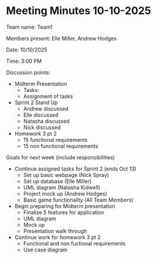 # Meeting Minutes 10-10-2025

Team name: Team1

Members present: Elle Miller, Andrew Hodges

Date: 10/10/2025

Time: 3:00 PM

Discussion points:

*   Midterm Presentation
    *   Tasks:
    *   Assignment of tasks
*  Sprint 2 Stand Up
    *   Andrew discussed
    *   Elle discussed
    *   Natasha discussed
    *   Nick discussed
*   Homework 3 pt 2
    *   15 functional requirements
    *   15 non functional requirements

Goals for next week (include responsibilities)

*   Continue assigned tasks for Sprint 2 (ends Oct 13)
    *   Set up basic webpage (Nick Spray)
    *   Set up database (Elle Miller)
    *   UML diagram (Natasha Kidwell)
    *   Project mock up (Andrew Hodges)
    *   Basic game functionality (All Team Members)
*   Begin preparing for Midterm presentation
    *   Finalize 5 features for application
    *   UML diagram
    *   Mock up
    *   Presentation walk through
*   Continue work for homework 3 pt 2
    *   Functional and non fuctional requirements
    *   Use case diagram